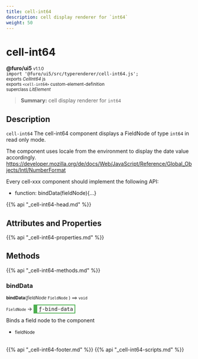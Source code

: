 ```yaml
---
title: cell-int64
description: cell display renderer for `int64`
weight: 50
---
```


# cell-int64
**@furo/ui5** <small>v1.1.0</small>
<br>`import '@furo/ui5/src/typerenderer/cell-int64.js';`<small>
<br>exports *CellInt64* js
<br>exports `<cell-int64>` custom-element-definition
<br>superclass *LitElement*</small>

> **Summary:** cell display renderer for `int64`

## Description

`cell-int64`
The cell-int64 component displays a FieldNode of type `int64` in read only mode.

The component uses locale from the environment to display the date value accordingly.
https://developer.mozilla.org/de/docs/Web/JavaScript/Reference/Global_Objects/Intl/NumberFormat

Every cell-xxx component should implement the following API:
- function: bindData(fieldNode){...}

{{% api "_cell-int64-head.md" %}}

## Attributes and Properties
{{% api "_cell-int64-properties.md" %}}






## Methods
{{% api "_cell-int64-methods.md" %}}


### **bindData**
<small>**bindData**(*fieldNode* `FieldNode` ) ⟹ `void`</small>

<small>`FieldNode` </small> →
<span  style="border-width:2px 2px 2px 10px; border-style: solid;border-color:  rgb(76, 175, 80);font-family:monospace; padding:2px 4px;">ƒ-bind-data</span>

Binds a field node to the component

- <small>fieldNode </small>
<br><br>






{{% api "_cell-int64-footer.md" %}}
{{% api "_cell-int64-scripts.md" %}}

